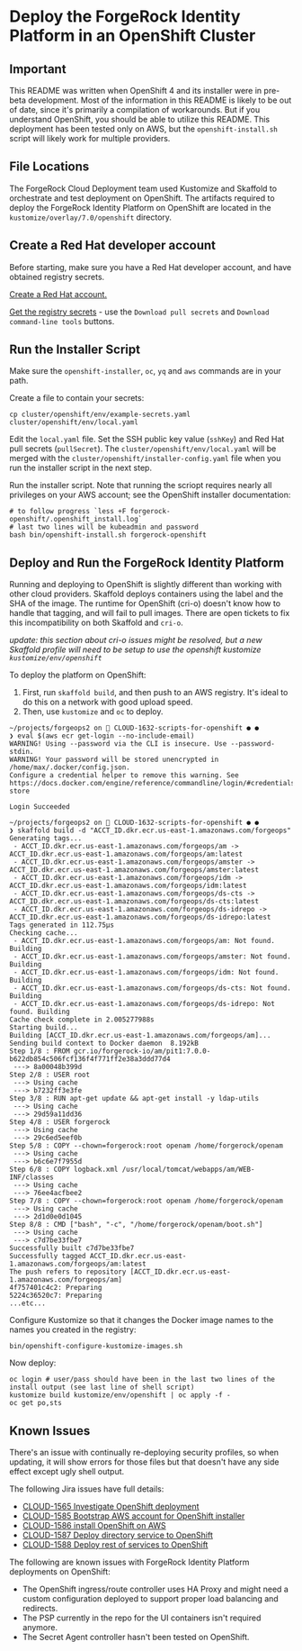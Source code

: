 # Deploy the ForgeRock Identity Platform in an OpenShift Cluster

## Important

This README was written when OpenShift 4 and its installer were in pre-beta 
development. Most of the information in this README is likely to be out of date,
since it's primarily a compilation of workarounds. But if you understand 
OpenShift, you should be able to utilize this README. This deployment has been 
tested only on AWS, but the `openshift-install.sh` script will likely work for 
multiple providers.

## File Locations

The ForgeRock Cloud Deployment team used Kustomize and Skaffold to orchestrate 
and test deployment on OpenShift. The artifacts required to deploy the ForgeRock
Identity Platform on OpenShift are located in the `kustomize/overlay/7.0/openshift`
directory.

## Create a Red Hat developer account

Before starting, make sure you have a Red Hat developer account, and have 
obtained registry secrets.

[Create a Red Hat account.](https://developers.redhat.com/)

[Get the registry secrets](https://cloud.redhat.com/openshift/install/aws/installer-provisioned) -
use the `Download pull secrets` and `Download command-line tools` buttons.

##  Run the Installer Script

Make sure the `openshift-installer`, `oc`, `yq` and `aws` commands are in your 
path.

Create a file to contain your secrets:
```
cp cluster/openshift/env/example-secrets.yaml cluster/openshift/env/local.yaml
```

Edit the `local.yaml` file. Set the SSH public key value (`sshKey`) and Red 
Hat pull secrets (`pullSecret`). The `cluster/openshift/env/local.yaml` will be 
merged with the `cluster/openshift/installer-config.yaml` file when you run 
the installer script in the next step. 

Run the installer script. Note that running the scriopt requires nearly all 
privileges on your AWS account; see the OpenShift installer documentation: 

```                                                       
# to follow progress `less +F forgerock-openshift/.openshift_install.log`
# last two lines will be kubeadmin and password
bash bin/openshift-install.sh forgerock-openshift 
```                                                                                                                                                          

## Deploy and Run the ForgeRock Identity Platform

Running and deploying to OpenShift is slightly different than working with other
cloud providers. Skaffold deploys containers using the label and the SHA of the 
image. The runtime for OpenShift (cri-o) doesn't know how to handle that 
tagging, and will fail to pull images. There are open tickets to fix this 
incompatibility on both Skaffold and `cri-o`.

_update: this section about cri-o issues might be resolved, but a new Skaffold 
profile will need to be setup to use the openshift kustomize `kustomize/env/openshift`_

To deploy the platform on OpenShift:

1. First, run `skaffold build`, and then push to an AWS registry. It's ideal to 
   do this on a network with good upload speed.
1. Then, use `kustomize` and `oc` to deploy.

```
~/projects/forgeops2 on  CLOUD-1632-scripts-for-openshift ● ●
❯ eval $(aws ecr get-login --no-include-email)
WARNING! Using --password via the CLI is insecure. Use --password-stdin.
WARNING! Your password will be stored unencrypted in /home/max/.docker/config.json.
Configure a credential helper to remove this warning. See
https://docs.docker.com/engine/reference/commandline/login/#credentials-store

Login Succeeded

~/projects/forgeops2 on  CLOUD-1632-scripts-for-openshift ● ●
❯ skaffold build -d "ACCT_ID.dkr.ecr.us-east-1.amazonaws.com/forgeops"
Generating tags...
 - ACCT_ID.dkr.ecr.us-east-1.amazonaws.com/forgeops/am -> ACCT_ID.dkr.ecr.us-east-1.amazonaws.com/forgeops/am:latest
 - ACCT_ID.dkr.ecr.us-east-1.amazonaws.com/forgeops/amster -> ACCT_ID.dkr.ecr.us-east-1.amazonaws.com/forgeops/amster:latest
 - ACCT_ID.dkr.ecr.us-east-1.amazonaws.com/forgeops/idm -> ACCT_ID.dkr.ecr.us-east-1.amazonaws.com/forgeops/idm:latest
 - ACCT_ID.dkr.ecr.us-east-1.amazonaws.com/forgeops/ds-cts -> ACCT_ID.dkr.ecr.us-east-1.amazonaws.com/forgeops/ds-cts:latest
 - ACCT_ID.dkr.ecr.us-east-1.amazonaws.com/forgeops/ds-idrepo -> ACCT_ID.dkr.ecr.us-east-1.amazonaws.com/forgeops/ds-idrepo:latest
Tags generated in 112.75µs
Checking cache...
 - ACCT_ID.dkr.ecr.us-east-1.amazonaws.com/forgeops/am: Not found. Building
 - ACCT_ID.dkr.ecr.us-east-1.amazonaws.com/forgeops/amster: Not found. Building
 - ACCT_ID.dkr.ecr.us-east-1.amazonaws.com/forgeops/idm: Not found. Building
 - ACCT_ID.dkr.ecr.us-east-1.amazonaws.com/forgeops/ds-cts: Not found. Building
 - ACCT_ID.dkr.ecr.us-east-1.amazonaws.com/forgeops/ds-idrepo: Not found. Building
Cache check complete in 2.005277988s
Starting build...
Building [ACCT_ID.dkr.ecr.us-east-1.amazonaws.com/forgeops/am]...
Sending build context to Docker daemon  8.192kB
Step 1/8 : FROM gcr.io/forgerock-io/am/pit1:7.0.0-b622db854c506fcf136f4f771ff2e38a3ddd77d4
 ---> 8a00048b399d
Step 2/8 : USER root
 ---> Using cache
 ---> b7232ff3e3fe
Step 3/8 : RUN apt-get update && apt-get install -y ldap-utils
 ---> Using cache
 ---> 29d59a11dd36
Step 4/8 : USER forgerock
 ---> Using cache
 ---> 29c6ed5eef0b
Step 5/8 : COPY --chown=forgerock:root openam /home/forgerock/openam
 ---> Using cache
 ---> b6c6e7f7955d
Step 6/8 : COPY logback.xml /usr/local/tomcat/webapps/am/WEB-INF/classes
 ---> Using cache
 ---> 76ee4acfbee2
Step 7/8 : COPY --chown=forgerock:root openam /home/forgerock/openam
 ---> Using cache
 ---> 2d1d0e0d1045
Step 8/8 : CMD ["bash", "-c", "/home/forgerock/openam/boot.sh"]
 ---> Using cache
 ---> c7d7be33fbe7
Successfully built c7d7be33fbe7
Successfully tagged ACCT_ID.dkr.ecr.us-east-1.amazonaws.com/forgeops/am:latest
The push refers to repository [ACCT_ID.dkr.ecr.us-east-1.amazonaws.com/forgeops/am]
4f757401c4c2: Preparing
5224c36520c7: Preparing
...etc...
```

Configure Kustomize so that it changes the Docker image names to the names you 
created in the registry:

```
bin/openshift-configure-kustomize-images.sh
```

Now deploy:

```
oc login # user/pass should have been in the last two lines of the install output (see last line of shell script)
kustomize build kustomize/env/openshift | oc apply -f -
oc get po,sts
```

## Known Issues

There's an issue with continually re-deploying security profiles, so when 
updating, it will show errors for those files but that doesn't have any side 
effect except ugly shell output.

The following Jira issues have full details:

* [CLOUD-1565 	Investigate OpenShift deployment](https://bugster.forgerock.org/jira/browse/CLOUD-1565)
* [CLOUD-1585 	Bootstrap AWS account for OpenShift installer](https://bugster.forgerock.org/jira/browse/CLOUD-1585)
* [CLOUD-1586 	install OpenShift on AWS](https://bugster.forgerock.org/jira/browse/CLOUD-1586)
* [CLOUD-1587 	Deploy directory service to OpenShift](https://bugster.forgerock.org/jira/browse/CLOUD-1587)
* [CLOUD-1588 	Deploy rest of services to OpenShift](https://bugster.forgerock.org/jira/browse/CLOUD-1588)

The following are known issues with ForgeRock Identity Platform deployments on 
OpenShift:

* The OpenShift ingress/route controller uses HA Proxy and might need a custom 
  configuration deployed to support proper load balancing and redirects.
* The PSP currently in the repo for the UI containers isn't required anymore.
* The Secret Agent controller hasn't been tested on OpenShift.
  
